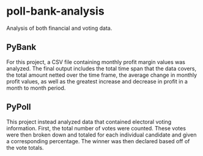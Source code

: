 # poll-bank-analysis
Analysis of both financial and voting data.

## PyBank
For this project, a CSV file containing monthly profit margin values was analyzed. The final output includes the total time span that the data covers, the total amount
netted over the time frame, the average change in monthly profit values, as well as the greatest increase and decrease in profit in a month to month period.

## PyPoll
This project instead analyzed data that contained electoral voting information. First, the total number of votes were counted. These votes were then broken down and 
totaled for each individual candidate and given a corresponding percentage. The winner was then declared based off of the vote totals.
